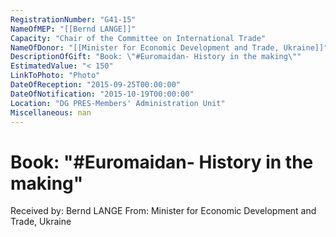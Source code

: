 ```yaml
---
RegistrationNumber: "G41-15"
NameOfMEP: "[[Bernd LANGE]]"
Capacity: "Chair of the Committee on International Trade"
NameOfDonor: "[[Minister for Economic Development and Trade, Ukraine]]"
DescriptionOfGift: "Book: \"#Euromaidan- History in the making\""
EstimatedValue: "< 150"
LinkToPhoto: "Photo"
DateOfReception: "2015-09-25T00:00:00"
DateOfNotification: "2015-10-19T00:00:00"
Location: "DG PRES-Members' Administration Unit"
Miscellaneous: nan
---
```


# Book: "#Euromaidan- History in the making"

Received by: Bernd LANGE
From: Minister for Economic Development and Trade, Ukraine
